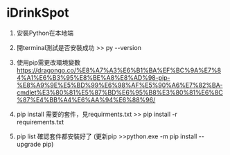# iDrinkSpot

1. 安裝Python在本地端
2. 開terminal測試是否安裝成功 >> py --version
3. 使用pip需更改環境變數  https://dragongo.co/%E8%A7%A3%E6%B1%BA%EF%BC%9A%E7%84%A1%E6%B3%95%E8%BE%A8%E8%AD%98-pip-%E8%A9%9E%E5%BD%99%E6%98%AF%E5%90%A6%E7%82%BA-cmdlet%E3%80%81%E5%87%BD%E6%95%B8%E3%80%81%E6%8C%87%E4%BB%A4%E6%AA%94%E6%88%96/

4. pip install 需要的套件，見requirments.txt  >> pip install -r requirements.txt
5. pip list 確認套件都安裝好了 
   (更新pip >>python.exe -m pip install --upgrade pip)
   
